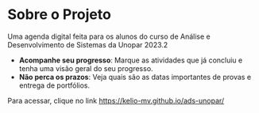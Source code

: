 # Sobre o Projeto

Uma agenda digital feita para os alunos do curso de Análise e Desenvolvimento de Sistemas da Unopar 2023.2
- **Acompanhe seu progresso**: Marque as atividades que já concluiu e tenha uma visão geral do seu progresso.
- **Não perca os prazos**: Veja quais são as datas importantes de provas e entrega de portfólios.

Para acessar, clique no link https://kelio-mv.github.io/ads-unopar/
